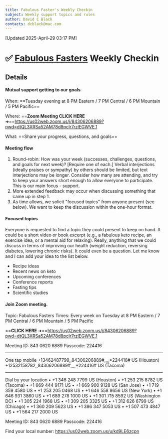 ```yaml
---
title: Fabulous Faster's Weekly Checkin 
subject: Weekly support topics and rules
author: David C Black
contacts: dcblack@mac.com
---
```

[Updated 2025-April-29 03:17 PM]

# ✅ [Fabulous Fasters](https://dcblack.github.io/FabulousFasters/index.html) Weekly Checkin

## Details

#### Mutual support getting to our goals

When: ==Tuesday evening at 8 PM Eastern / 7 PM Central / 6 PM Mountain / 5 PM Pacific==

Where: ==**Zoom Meeting CLICK HERE** ➜==https://us02web.zoom.us/j/84306206889?pwd=dtQL3XRSa52AM78d8pcIr7rzlEGWVE.1

What: ==Share your progress, questions, and goals==

#### Meeting flow

1. Round-robin: How was your week (successes, challenges, questions, and goals for next week)? [Require one of each.] Verbal interjections (ideally praises or sympathy) by others should be limited, but text interjections may be longer. Consider how many are attending, and try to keep your answers short enough to allow everyone to participate. This is our main focus - support.
2. More extended feedback may occur when discussing something that came up in step 1.
3. As time allows, we solicit "focused topics" from anyone present (see below). We want to keep the discussion within the one-hour format.

#### Focused topics

Everyone is requested to find a topic they could present to keep on hand. It could be a short video or book excerpt (e.g., a fabulous keto recipe, an exercise idea, or a mental aid for relaxing). Really, anything that we could discuss in terms of improving our health (weight reduction, reversing diabetes, lowering chronic risks). It could even be a question. Let me know and I can add your idea to the list below.

* Recipe ideas
* Recent news on keto
* Upcoming conferences
* Conference reports
* Fasting tips
* Scientific studies



#### Join Zoom meeting.

Topic: Fabulous Fasters
Times: Every week on Tuesday at 8 PM Eastern / 7 PM Central / 6 PM Mountain / 5 PM Pacific

==**CLICK HERE** ➜==https://us02web.zoom.us/j/84306206889?pwd=dtQL3XRSa52AM78d8pcIr7rzlEGWVE.1

Meeting ID: 843 0620 6889
Passcode: 224416

---

One tap mobile
+13462487799,,84306206889#,,,,*224416# US (Houston)
+12532158782,,84306206889#,,,,*224416# US (Tacoma)

---

Dial by your location
• +1 346 248 7799 US (Houston)
• +1 253 215 8782 US (Tacoma)
• +1 669 444 9171 US
• +1 669 900 9128 US (San Jose)
• +1 719 359 4580 US
• +1 253 205 0468 US
• +1 646 558 8656 US (New York)
• +1 646 931 3860 US
• +1 689 278 1000 US
• +1 301 715 8592 US (Washington DC)
• +1 305 224 1968 US
• +1 309 205 3325 US
• +1 312 626 6799 US (Chicago)
• +1 360 209 5623 US
• +1 386 347 5053 US
• +1 507 473 4847 US
• +1 564 217 2000 US

Meeting ID: 843 0620 6889
Passcode: 224416

Find your local number: https://us02web.zoom.us/u/kd9LE6zcpn
